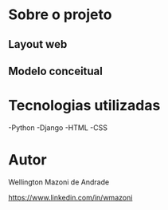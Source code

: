 # Sobre o projeto

## Layout web

## Modelo conceitual

# Tecnologias utilizadas
-Python
-Django
-HTML
-CSS

# Autor

Wellington Mazoni de Andrade

https://www.linkedin.com/in/wmazoni

